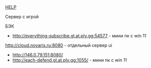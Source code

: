 [HELP](HELP.md)


Сервер с игрой

БЭК
- http://everything-subscribe.gl.at.ply.gg:54577 - мини пк с win 11

http://cloud.novaris.ru:8080 - отдельный сервер
ui
- http://146.0.79.151:8080/ 
- http://each-defend.gl.at.ply.gg:1055/ - мини пк с win 11


